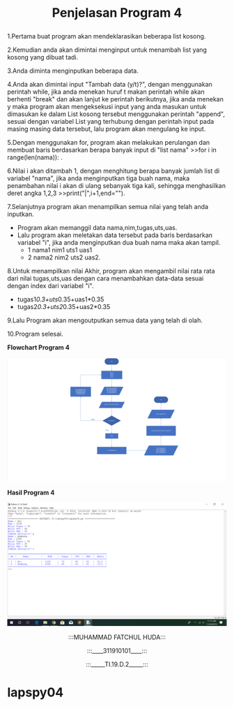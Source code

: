 # <p align="center">Penjelasan Program 4</p>

1.Pertama buat program akan mendeklarasikan beberapa list kosong.

2.Kemudian anda akan dimintai menginput untuk menambah list yang kosong yang dibuat tadi.

3.Anda diminta menginputkan beberapa data.

4.Anda akan dimintai input "Tambah data (y/t)?", dengan menggunakan perintah while, jika anda menekan huruf t makan perintah while akan berhenti "break" dan akan lanjut ke perintah berikutnya, jika anda menekan y maka program akan mengeksekusi input yang anda masukan untuk dimasukan ke dalam List kosong tersebut menggunakan perintah "append", sesuai dengan variabel List yang terhubung dengan perintah input pada masing masing data tersebut, lalu program akan mengulang ke input.

5.Dengan menggunakan for, program akan melakukan perulangan dan membuat baris berdasarkan berapa banyak input di "list nama" >>for i in range(len(nama)): .

6.Nilai i akan ditambah 1, dengan menghitung berapa banyak jumlah list di variabel "nama", jika anda menginputkan tiga buah nama, maka penambahan nilai i akan di ulang sebanyak tiga kali, sehingga menghasilkan deret angka 1,2,3 >>print("|",i+1,end="").

7.Selanjutnya program akan menampilkan semua nilai yang telah anda inputkan.

* Program akan memanggil data nama,nim,tugas,uts,uas.
* Lalu program akan meletakan data tersebut pada baris berdasarkan variabel "i", jika anda menginputkan dua buah nama maka akan tampil.
     * 1 nama1 nim1 uts1 uas1
     * 2 nama2 nim2 uts2 uas2.

8.Untuk menampilkan nilai Akhir, program akan mengambil nilai rata rata dari nilai tugas,uts,uas dengan cara menambahkan data-data sesuai dengan index dari variabel "i".

* tugas1*0.3+uts*0.35+uas1*0.35
* tugas2*0.3+uts2*0.35+uas2*0.35

9.Lalu Program akan mengoutputkan semua data yang telah di olah.

10.Program selesai.

<strong>Flowchart Program 4</strong>

![](flowcart.jpg)

<strong>Hasil Program 4</strong>

![](hasillapspy04.jpg)

<p align="center">:::MUHAMMAD FATCHUL HUDA:::</br></p>
<p align="center">:::____311910101____:::</br></p>
<p align="center">:::_____TI.19.D.2_____:::</br></p>

# lapspy04
